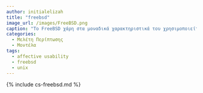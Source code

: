 ```yaml
---
author: initialelizah
title: "freebsd"
image_url: /images/FreeBSD.png
caption: "Το FreeBSD χάρη στα μοναδικά χαρακτηριστικά του χρησιμοποιείται σε ένα μεγάλο κομμάτι των συστημάτων που χρησιμοποιούμε σήμερα. Μία από τις γνωστές χρήσεις του προσαρμοσμένου κώδικα του είναι για το λογισμικό Orbit OS που χρησιμοποιούν τα  PlayStation 3 και PlayStation 4, καθώς και Darwin που αποτελεί βάση του γνωστού macOS και των άλλων λειτουργικών συστημάτων της εταιρίας Apple. "
categories:
  - Μελέτη Περίπτωσης
  - Μοντέλα
tags:
  - affective usability
  - freebsd
  - unix
---
```


{% include cs-freebsd.md %}
